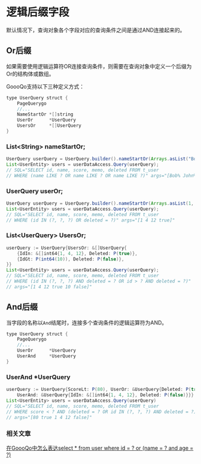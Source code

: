 # 逻辑后缀字段

默认情况下，查询对象各个字段对应的查询条件之间是通过AND连接起来的。

## Or后缀

如果需要使用逻辑运算符OR连接查询条件，则需要在查询对象中定义一个后缀为Or的结构体或数组。

GoooQo支持以下三种定义方式：

```java
type UserQuery struct {
	PageQuerygo
	//...
	NameStartOr *[]string
	UserOr      *UserQuery
	UsersOr     *[]UserQuery
}
```

### List\<String\> nameStartOr;

```java
UserQuery userQuery = UserQuery.builder().nameStartOr(Arrays.asList("Bob","John","Tim")).build();
List<UserEntity> users = userDataAccess.Query(userQuery);
// SQL="SELECT id, name, score, memo, deleted FROM t_user 
// WHERE (name LIKE ? OR name LIKE ? OR name LIKE ?)" args="[Bob% John% Tim%]"
```

### UserQuery userOr;

```java
UserQuery userQuery = UserQuery.builder().nameStartOr(Arrays.asList(1, 4, 12)).deleted(trur).build();
List<UserEntity> users = userDataAccess.Query(userQuery);
// SQL="SELECT id, name, score, memo, deleted FROM t_user 
// WHERE (id IN (?, ?, ?) OR deleted = ?)" args="[1 4 12 true]"
```

### List\<UserQuery> UsersOr;

```java
userQuery := UserQuery{UsersOr: &[]UserQuery{
	{IdIn: &[]int64{1, 4, 12}, Deleted: P(true)},
	{IdGt: P(int64(10)), Deleted: P(false)},
}}
List<UserEntity> users = userDataAccess.Query(userQuery);
// SQL="SELECT id, name, score, memo, deleted FROM t_user
// WHERE (id IN (?, ?, ?) AND deleted = ? OR id > ? AND deleted = ?)"
// args="[1 4 12 true 10 false]"
```

## And后缀

当字段的名称以`And`结尾时，连接多个查询条件的逻辑运算符为AND。

```java
type UserQuery struct {
	PageQuerygo
	//...
	UserOr      *UserQuery
	UserAnd     *UserQuery
}
```

### UserAnd \*UserQuery

```java
userQuery := UserQuery{ScoreLt: P(80), UserOr: &UserQuery{Deleted: P(true),
    UserAnd: &UserQuery{IdIn: &[]int64{1, 4, 12}, Deleted: P(false)}}}
List<UserEntity> users = userDataAccess.Query(userQuery)
// SQL="SELECT id, name, score, memo, deleted FROM t_user
// WHERE score < ? AND (deleted = ? OR id IN (?, ?, ?) AND deleted = ?)"
// args="[80 true 1 4 12 false]"
```

### 相关文章

[在GoooQo中怎么表达select * from user where id = ? or (name = ? and age = ?)](https://blog.doyto.win/post/goooqo-or-clause/)
